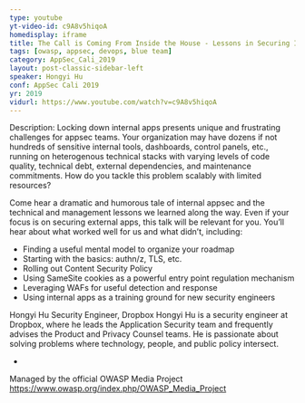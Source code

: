 ```yaml
---
type: youtube
yt-video-id: c9A8v5hiqoA
homedisplay: iframe
title: The Call is Coming From Inside the House - Lessons in Securing Internal Apps
tags: [owasp, appsec, devops, blue team]
category: AppSec_Cali_2019
layout: post-classic-sidebar-left
speaker: Hongyi Hu
conf: AppSec Cali 2019
yr: 2019
vidurl: https://www.youtube.com/watch?v=c9A8v5hiqoA
---
```

Description: Locking down internal apps presents unique and frustrating challenges for appsec teams. Your organization may have dozens if not hundreds of sensitive internal tools, dashboards, control panels, etc., running on heterogenous technical stacks with varying levels of code quality, technical debt, external dependencies, and maintenance commitments. How do you tackle this problem scalably with limited resources?

Come hear a dramatic and humorous tale of internal appsec and the technical and management lessons we learned along the way. Even if your focus is on securing external apps, this talk will be relevant for you. You’ll hear about what worked well for us and what didn’t, including:
- Finding a useful mental model to organize your roadmap
- Starting with the basics: authn/z, TLS, etc.
- Rolling out Content Security Policy
- Using SameSite cookies as a powerful entry point regulation mechanism
- Leveraging WAFs for useful detection and response
- Using internal apps as a training ground for new security engineers

Hongyi Hu
Security Engineer, Dropbox
Hongyi Hu is a security engineer at Dropbox, where he leads the Application Security team and frequently advises the Product and Privacy Counsel teams. He is passionate about solving problems where technology, people, and public policy intersect.

-

Managed by the official OWASP Media Project https://www.owasp.org/index.php/OWASP_Media_Project
